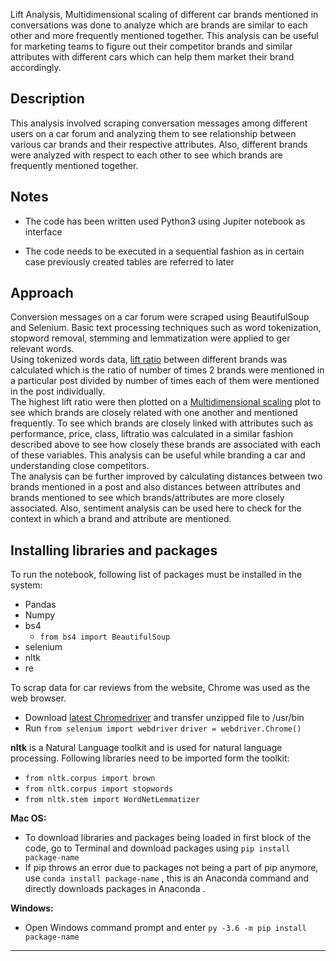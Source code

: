 
Lift Analysis, Multidimensional scaling of different car brands mentioned in conversations was done to analyze which are brands are similar to each other and more frequently mentioned together. This analysis can be useful for marketing teams to figure out their competitor brands and similar attributes with different cars which can help them market their brand accordingly.

Description
-------------------------------------------------------------------------------------------------------------------------
This analysis involved scraping conversation messages among different users on a car forum and analyzing them to see relationship between various car brands and their respective attributes. Also, different brands were analyzed with respect to each other to see which brands are frequently mentioned together.

Notes
-------------------------------------------------------------------------------------------------------------------------
- The code has been written used Python3 using Jupiter notebook as interface

- The code needs to be executed in a sequential fashion as in certain case previously created tables are referred to later

**Approach**
------------------------------------------------------------------------------------------------------------------------
Conversion messages on a car forum were scraped using BeautifulSoup and Selenium. Basic text processing techniques such as word tokenization, stopword removal, stemming and lemmatization were applied to ger relevant words.   
Using tokenized words data, [lift ratio](http://r-statistics.co/Association-Mining-With-R.html) between different brands was calculated which is the ratio of number of times 2 brands were mentioned in a particular post divided by number of times each of them were mentioned in the post individually.  
The highest lift ratio were then plotted on a [Multidimensional scaling](https://en.wikipedia.org/wiki/Multidimensional_scaling) plot to see which brands are closely related with one another and mentioned frequently. 
To see which brands are closely linked with attributes such as performance, price, class, liftratio was calculated in a similar fashion described above to see how closely these brands are associated with each of these variables. 
This analysis can be useful while branding a car and understanding close competitors.  
The analysis can be further improved by calculating distances between two brands mentioned in a post and also distances between attributes and brands mentioned to see which brands/attributes are more closely associated. Also, sentiment analysis can be used here to check for the context in which a brand and attribute are mentioned.  

Installing libraries and packages
-----------------------------------------------------------------------------------------------------------------------
To run the notebook, following list of packages must be installed in the system:
-  Pandas
-  Numpy
-  bs4
    -  ```from bs4 import BeautifulSoup```
-  selenium
- nltk
- re

To scrap data for car reviews from the website, Chrome was used as the web browser. 
- Download [latest Chromedriver](https://sites.google.com/a/chromium.org/chromedriver/downloads) and transfer unzipped file to /usr/bin
- Run ```from selenium import webdriver```
      ```driver = webdriver.Chrome()```

**nltk** is a Natural Language toolkit and is used for natural language processing. Following libraries need to be imported form the toolkit:  
- ```from nltk.corpus import brown```
- ```from nltk.corpus import stopwords```
- ```from nltk.stem import WordNetLemmatizer```

**Mac OS:**
- To download libraries and packages being loaded in first block of the code, go to Terminal and download packages using 
```pip install package-name ```
- If pip throws an error due to packages not being a part of pip anymore, use ```conda install package-name``` , this is an Anaconda command and directly downloads packages in Anaconda . 

**Windows:**
- Open Windows command prompt and enter ```py -3.6 -m pip install package-name```

-------------------------------------------------------------------------------------------------------------------------
